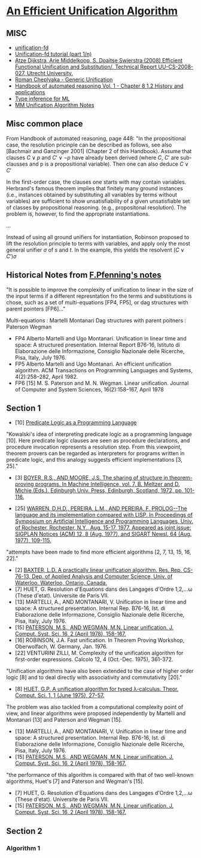 # [An Efficient Unification Algorithm](https://dl.acm.org/doi/pdf/10.1145/357162.357169)

## MISC

- [unification-fd](https://github.com/wrengr/unification-fd)
- [Unification-fd tutorial (part 1/n)](https://winterkoninkje.dreamwidth.org/100478.html)
- [Atze Dijkstra, Arie Middelkoop, S. Doaitse Swierstra (2008) Efficient Functional Unification and Substitution/, Technical Report UU-CS-2008-027, Utrecht University.](http://www.cs.uu.nl/research/techreps/repo/CS-2008/2008-027.pdf)
- [Roman Cheplyaka - Generic Unification](https://ro-che.info/articles/2017-06-17-generic-unification)
- [Handbook of automated reasoning Vol. 1 - Chapter 8 1.2 History and applications](https://cloudflare-ipfs.com/ipfs/bafykbzaceaazizzz5zga7bgogllndxijks457hdym6h6igovzrmk7huatdqqa?filename=Robinson%20A.%2C%20Voronkov%20A.%20%28eds.%29%20-%20Handbook%20of%20automated%20reasoning%20Vol.%201%20%5B...%5D-Amsterdam%20%5Bu.a%5D%20Elsevier%20%5Bu.a.%5D%20%282001%29.djvu)
- [Type inference for ML](https://www.ccs.neu.edu/home/amal/course/7480-s12/inference-notes.pdf)
- [MM Unification Algorithm Notes](http://www.ale.cs.toronto.edu/docs/ref/ale_trale_ref/ale_trale_ref-node4.html)

## Misc common place

From Handbook of automated reasoning, page 448:
"In the propositional case, the resolution pricinple can be described as follows, see also [Bachmair and Ganzinger 2001] (Chapter 2 of this Handbook). Assume that clauses $C \vee p$ and $C\prime \vee \neg p$ have already been derived (where $C$, $C\prime$ are sub-clausses and p is a propositional variable). Then one can also deduce $C \vee C\prime$

In the first-order case, the clauses one starts with may contain variables. Herbrand's famous theorem implies that finitely many ground instances (i.e., instances obtained by substituting all variables by terms without variables) are sufficient to show unsatisfiability of a given unsatisfiable set of classes by propositional reasoning. (e.g., propositonal resolution). The problem is, however, to find the appropriate instantiations.

...

Instead of using all ground unifiers for instantiation, Robinson proposed to lift the resolution principle to terms with variables, and apply only the most general unifier $\sigma$ of $s$ and $t$. In the example, this yields the resolvent $(C \vee C\prime)\sigma$

## Historical Notes from [F.Pfenning's notes](http://symbolaris.com/course/constlog16/18-unicomp.pdf#page=4)

"It is possible to improve the complexity of unification to linear in the size of the input terms if a different represntation fro the terms and substitutions is chose, such as a set of multi-equations [FP4, FP5], or dag structures with parent pointers [FP6]..."

Multi-equations : Martelli Montanari
Dag structures with parent poitners : Paterson Wegman

- FP4 Alberto Martelli and Ugo Montanari. Unification in linear time and space: A structured presentation. Internal Report B76-16, Istituto di Elaborazione delle Informazione, Consiglio Nazionale delle Ricerche, Pisa, Italy, July 1976.
- FP5 Alberto Martelli and Ugo Montanari. An efficient unification algorithm. ACM Transactions on Programming Languages and Systems, 4(2):258–282, April 1982.
- FP6 [15] M. S. Paterson and M. N. Wegman. Linear unification. Journal of Computer and System Sciences, 16(2):158–167, April 1978

## Section 1

- [10] [Predicate Logic as a Programming Language](https://www.doc.ic.ac.uk/~rak/papers/IFIP%2074.pdf)

"Kowalski's idea of interpreting predicate logic as a programming
language [10]. Here predicate logic clauses are seen as procedure declarations,
and procedure invocation represents a resolution step. From this viewpoint,
theorem provers can be regarded as interpreters for programs written in predicate
logic, and this analogy suggests efficient implementations [3, 25]."

- [3] [BOYER, R.S., AND MOORE, J.S. The sharing of structure in theorem-proving programs. In Machine Intelligence, vol. 7, B. Meltzer and D. Michie (Eds.). Edinburgh Univ. Press, Edinburgh, Scotland, 1972, pp. 101-116. ](https://www.cs.utexas.edu/users/moore/publications/structure-sharing-mi7.pdf)

- [25] [WARREN, D.H.D., PEREIRA, L.M., AND PEREIRA, F. PROLOG--The language and its implementation compared with LISP. In Proceedings of Symposium on Artificial Intelligence and Programming Languages, Univ. of Rochester, Rochester, N.Y., Aug. 15-17, 1977. Appeared as joint issue: SIGPLAN Notices (ACM) 12, 8 (Aug. 1977), and SIGART Newsl. 64 (Aug. 1977), 109-115. ](http://www-public.int-evry.fr/~gibson/Teaching/CSC4504/ReadingMaterial/WarrenPereiraPereira77.pdf)

"attempts have been made to find more efficient algorithms [2, 7, 13, 15, 16, 22]."

- [2] [BAXTER, L.D. A practically linear unification algorithm. Res. Rep. CS-76-13, Dep. of Applied Analysis and Computer Science, Univ. of Waterloo, Waterloo, Ontario, Canada.](https://cs.uwaterloo.ca/research/tr/1976/CS-76-13.pdf)
- [7] HUET, G.  Resolution d'Equations dans des Langages d'Ordre 1,2,...ω (These d'etat). Universite de Paris VII.
- [13] MARTELLI, A., AND MONTANARI, V. Unification in linear time and space: A structured presentation. Internal Rep. B76-16, Ist. di Elaborazione delle Informazione, Consiglio Nazionale delle
Ricerche, Pisa, Italy, July 1976.
- [15] [PATERSON, M.S., AND WEGMAN, M.N. Linear unification. J. Comput. Syst. Sci. 16, 2 (April 1978), 158-167.](https://dl.acm.org/doi/pdf/10.1145/800113.803646)
- [16] ROBINSON, J.A. Fast unification. In Theorem Proving Workshop, Oberwolfach, W. Germany,
Jan. 1976.
- [22] VENTURINI ZILLI, M. Complexity of the unification algorithm for first-order expressions. Calcolo
12, 4 (Oct.-Dec. 1975), 361-372.


"Unification algorithms have also been extended to the case of higher order logic [8] and to deal directly with associativity and commutativity [20]."

- [8] [HUET, G.P. A unification algorithm for typed λ-calculus. Theor. Comput. Sci. 1, 1 (June 1975), 27-57.](https://www.sciencedirect.com/science/article/pii/0304397575900110/pdf?md5=3970bc02d8c05c03641a35e8fb08f94d&pid=1-s2.0-0304397575900110-main.pdf)

The problem was also tackled from a computational complexity point of
view, and linear algorithms were proposed independently by Martelli and Montanari [13] and Paterson and Wegman [15].

- [13] MARTELLI, A., AND MONTANARI, V. Unification in linear time and space: A structured presentation. Internal Rep. B76-16, Ist. di Elaborazione delle Informazione, Consiglio Nazionale delle
Ricerche, Pisa, Italy, July 1976.
- [15] [PATERSON, M.S., AND WEGMAN, M.N. Linear unification. J. Comput. Syst. Sci. 16, 2 (April 1978), 158-167.](https://dl.acm.org/doi/pdf/10.1145/800113.803646)

"the performance of this algorithm is compared with that
of two well-known algorithms, Huet's [7] and Paterson and Wegman's [15].

- [7] HUET, G.  Resolution d'Equations dans des Langages d'Ordre 1,2,...ω (These d'etat). Universite de Paris VII.
- [15] [PATERSON, M.S., AND WEGMAN, M.N. Linear unification. J. Comput. Syst. Sci. 16, 2 (April 1978), 158-167.](https://dl.acm.org/doi/pdf/10.1145/800113.803646)

## Section 2

### Algorithm 1
